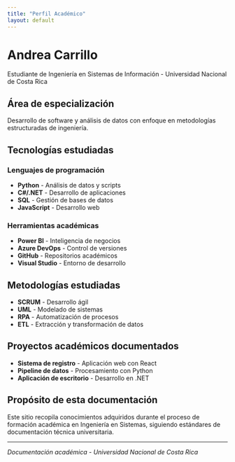 ```yaml
---
title: "Perfil Académico"
layout: default
---
```


# Andrea Carrillo

Estudiante de Ingeniería en Sistemas de Información - Universidad Nacional de Costa Rica

## Área de especialización

Desarrollo de software y análisis de datos con enfoque en metodologías estructuradas de ingeniería.

## Tecnologías estudiadas

### Lenguajes de programación

- **Python** - Análisis de datos y scripts
- **C#/.NET** - Desarrollo de aplicaciones
- **SQL** - Gestión de bases de datos
- **JavaScript** - Desarrollo web

### Herramientas académicas

- **Power BI** - Inteligencia de negocios
- **Azure DevOps** - Control de versiones
- **GitHub** - Repositorios académicos
- **Visual Studio** - Entorno de desarrollo

## Metodologías estudiadas

- **SCRUM** - Desarrollo ágil
- **UML** - Modelado de sistemas
- **RPA** - Automatización de procesos
- **ETL** - Extracción y transformación de datos

## Proyectos académicos documentados

- **Sistema de registro** - Aplicación web con React
- **Pipeline de datos** - Procesamiento con Python
- **Aplicación de escritorio** - Desarrollo en .NET

## Propósito de esta documentación

Este sitio recopila conocimientos adquiridos durante el proceso de formación académica en Ingeniería en Sistemas, siguiendo estándares de documentación técnica universitaria.

---

_Documentación académica - Universidad Nacional de Costa Rica_
